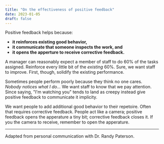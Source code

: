 ```yaml
---
title: "On the effectiveness of positive feedback"
date: 2023-01-05
draft: false
---
```


Positive feedback helps because:

- **it reinforces existing good behavior,**
- **it communicate that someone inspects the work, and**
- **it opens the apperture to receive corrective feedback.**

A manager can reasonably expect a member of staff to do 60% of the tasks assigned. Reinforce every little bit of the _existing_ 60%. Sure, we want staff to improve. First, though, solidify the existing performance.

Sometimes people perform poorly because they think no one cares. _Nobody notices what I do..._ We want staff to know that we pay attention. Since saying, "I'm watching you" tends to land as creepy instead give positive feedback to communicate it implicity.

We want people to add additional good behavior to their repetoire. Often that requires corrective feedback. People act like a camera; positive feedback opens the apperature a tiny bit; corrective feedback closes it. If you the camera to receive, remember to open the apperature.

---

Adapted from personal communication with Dr. Randy Paterson.

